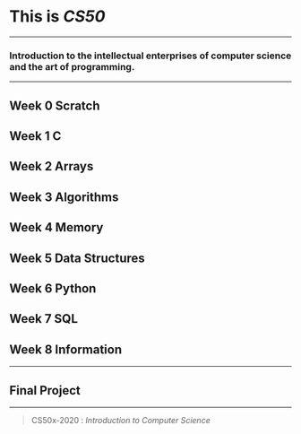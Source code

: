# This is *CS50*

***

### Introduction to the intellectual enterprises of computer science and the art of programming.

***

## Week 0 Scratch
## Week 1 C
## Week 2 Arrays
## Week 3 Algorithms
## Week 4 Memory
## Week 5 Data Structures
## Week 6 Python
## Week 7 SQL
## Week 8 Information

***

## Final Project

***

> CS50x-2020 : *Introduction to Computer Science*